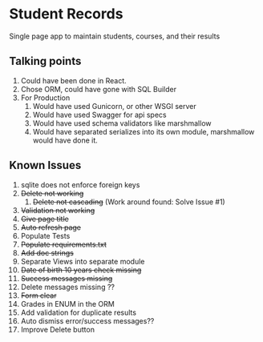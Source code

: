 # Student Records
Single page app to maintain students, courses, and their results 

## Talking points
1. Could have been done in React. 
2. Chose ORM, could have gone with SQL Builder
3. For Production 
   1. Would have used Gunicorn, or other WSGI server
   2. Would have used Swagger for api specs
   3. Would have used schema validators like marshmallow
   4. Would have separated serializes into its own module, marshmallow would have done it. 

## Known Issues
1. sqlite does not enforce foreign keys
2. ~~Delete not working~~
   1. ~~Delete not cascading~~ (Work around found: Solve Issue #1)
3. ~~Validation not working~~
4. ~~Give page title~~
5. ~~Auto refresh page~~
6. Populate Tests
7. ~~Populate requirements.txt~~
8. ~~Add doc strings~~
9. Separate Views into separate module
10. ~~Date of birth 10 years check missing~~
11. ~~Success messages missing~~
12. Delete messages missing ?? 
13. ~~Form clear~~
14. Grades in ENUM in the ORM
15. Add validation for duplicate results
16. Auto dismiss error/success messages??
17. Improve Delete button